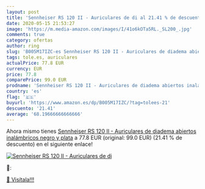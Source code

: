 ```yaml
---
layout: post
title: 'Sennheiser RS 120 II - Auriculares de di al 21.41 % de descuento'
date: 2020-05-15 21:53:27
image: 'https://m.media-amazon.com/images/I/41o6kOTa5RL._SL200_.jpg'
comments: true
category: ofertas
author: ring
slug: 'B005M17IZC-es Sennheiser RS 120 II - Auriculares de diadema abiertos...'
tags: tole.es, auriculares
actualPrice: 77.8 EUR
currency: EUR
price: 77.8
comparePrice: 99.0 EUR
prodname: 'Sennheiser RS 120 II - Auriculares de diadema abiertos inalámbricos  negro y plata'
country: 'es'
flag: '🇪🇸'
buyurl: 'https://www.amazon.es/dp/B005M17IZC/?tag=tolees-21'
descuento: '21.41'
average: '68.19666666666666'
---
```


Ahora mismo tienes [Sennheiser RS 120 II - Auriculares de diadema abiertos inalámbricos  negro y plata](https://www.amazon.es/dp/B005M17IZC/?tag=tolees-21) a 77.8 EUR (original: 99.0 EUR) (21.41 %  de descuento) en el siguiente enlace!

[![Sennheiser RS 120 II - Auriculares de di](https://m.media-amazon.com/images/I/41o6kOTa5RL._SL200_.jpg)](https://www.amazon.es/dp/B005M17IZC/?tag=tolees-21)

🔎:


[🛒 Visítala!!!](https://www.amazon.es/dp/B005M17IZC/?tag=tolees-21)
